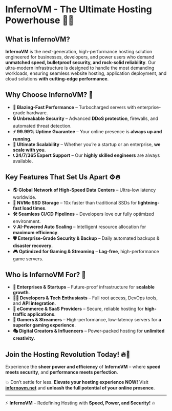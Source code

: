 # InfernoVM - The Ultimate Hosting Powerhouse 🚀🔥

## What is InfernoVM?
**InfernoVM** is the next-generation, high-performance hosting solution engineered for businesses, developers, and power users who demand **unmatched speed, bulletproof security, and rock-solid reliability**. Our ultra-modern infrastructure is designed to handle the most demanding workloads, ensuring seamless website hosting, application deployment, and cloud solutions **with cutting-edge performance**.

## Why Choose InfernoVM? 💪
- **🚀 Blazing-Fast Performance** – Turbocharged servers with enterprise-grade hardware.
- **🔒 Unbreakable Security** – Advanced **DDoS protection**, firewalls, and automated threat detection.
- **⚡ 99.99% Uptime Guarantee** – Your online presence is **always up and running**.
- **🔄 Ultimate Scalability** – Whether you’re a startup or an enterprise, **we scale with you**.
- **📞 24/7/365 Expert Support** – Our **highly skilled engineers** are always available.

## Key Features That Set Us Apart ⚙️🔥
- **🌎 Global Network of High-Speed Data Centers** – Ultra-low latency worldwide.
- **💾 NVMe SSD Storage** – 10x faster than traditional SSDs for **lightning-fast load times**.
- **🛠 Seamless CI/CD Pipelines** – Developers love our fully optimized environment.
- **💡 AI-Powered Auto Scaling** – Intelligent resource allocation for **maximum efficiency**.
- **🛡 Enterprise-Grade Security & Backup** – Daily automated backups & **disaster recovery**.
- **🎮 Optimized for Gaming & Streaming** – **Lag-free**, high-performance game servers.

## Who is InfernoVM For? 🤝
- **🏢 Enterprises & Startups** – Future-proof infrastructure for **scalable growth**.
- **🧑‍💻 Developers & Tech Enthusiasts** – Full root access, DevOps tools, and **API integration**.
- **🛒 eCommerce & SaaS Providers** – Secure, reliable hosting for **high-traffic applications**.
- **🎥 Gamers & Streamers** – High-performance, low-latency servers for **a superior gaming experience**.
- **🎭 Digital Creators & Influencers** – Power-packed hosting for **unlimited creativity**.

## Join the Hosting Revolution Today! 🔥🚀
Experience the **sheer power and efficiency** of **InfernoVM** – where **speed meets security**, and **performance meets perfection**. 

💥 Don’t settle for less. **Elevate your hosting experience NOW!** Visit **[infernovm.net](https://infernovm.net)** and **unleash the full potential of your online presence**.

---
⚡ **InfernoVM** – Redefining Hosting with **Speed, Power, and Security!** 🔥

